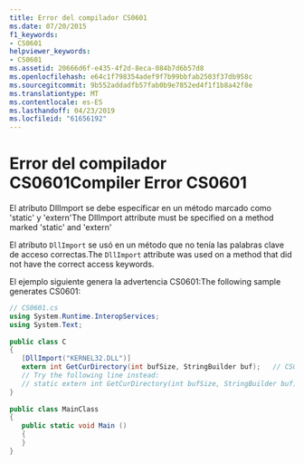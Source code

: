 ```yaml
---
title: Error del compilador CS0601
ms.date: 07/20/2015
f1_keywords:
- CS0601
helpviewer_keywords:
- CS0601
ms.assetid: 20666d6f-e435-4f2d-8eca-084b7d6b57d8
ms.openlocfilehash: e64c1f798354adef9f7b99bbfab2503f37db958c
ms.sourcegitcommit: 9b552addadfb57fab0b9e7852ed4f1f1b8a42f8e
ms.translationtype: MT
ms.contentlocale: es-ES
ms.lasthandoff: 04/23/2019
ms.locfileid: "61656192"
---
```

# <a name="compiler-error-cs0601"></a><span data-ttu-id="baf87-102">Error del compilador CS0601</span><span class="sxs-lookup"><span data-stu-id="baf87-102">Compiler Error CS0601</span></span>
<span data-ttu-id="baf87-103">El atributo DllImport se debe especificar en un método marcado como 'static' y 'extern'</span><span class="sxs-lookup"><span data-stu-id="baf87-103">The DllImport attribute must be specified on a method marked 'static' and 'extern'</span></span>  
  
 <span data-ttu-id="baf87-104">El atributo `DllImport` se usó en un método que no tenía las palabras clave de acceso correctas.</span><span class="sxs-lookup"><span data-stu-id="baf87-104">The `DllImport` attribute was used on a method that did not have the correct access keywords.</span></span>  
  
 <span data-ttu-id="baf87-105">El ejemplo siguiente genera la advertencia CS0601:</span><span class="sxs-lookup"><span data-stu-id="baf87-105">The following sample generates CS0601:</span></span>  
  
```csharp  
// CS0601.cs  
using System.Runtime.InteropServices;  
using System.Text;  
  
public class C  
{  
   [DllImport("KERNEL32.DLL")]  
   extern int GetCurDirectory(int bufSize, StringBuilder buf);   // CS0601  
   // Try the following line instead:  
   // static extern int GetCurDirectory(int bufSize, StringBuilder buf);  
}  
  
public class MainClass  
{  
   public static void Main ()  
   {  
   }  
}  
```
